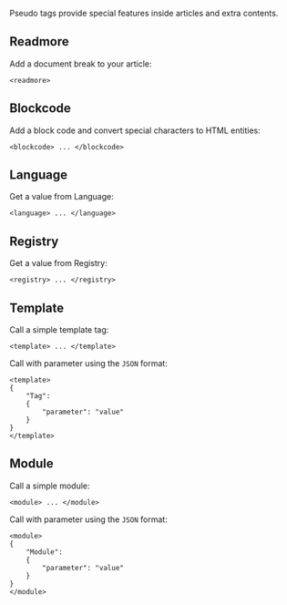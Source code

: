 Pseudo tags provide special features inside articles and extra contents.


Readmore
--------

Add a document break to your article:

```
<readmore>
```


Blockcode
---------

Add a block code and convert special characters to HTML entities:

```
<blockcode> ... </blockcode>
```


Language
--------

Get a value from Language:

```
<language> ... </language>
```


Registry
--------

Get a value from Registry:

```
<registry> ... </registry>
```


Template
--------

Call a simple template tag:

```
<template> ... </template>
```

Call with parameter using the ```JSON``` format:

```
<template>
{
	"Tag":
	{
		"parameter": "value"
	}
}
</template>
```


Module
------

Call a simple module:

```
<module> ... </module>
```

Call with parameter using the ```JSON``` format:

```
<module>
{
	"Module":
	{
		"parameter": "value"
	}
}
</module>
```
